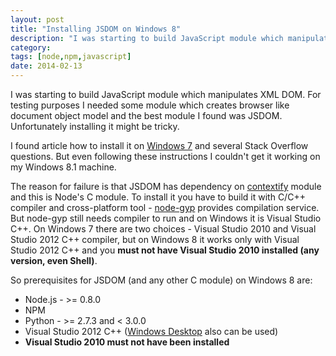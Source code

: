 ```yaml
---
layout: post
title: "Installing JSDOM on Windows 8"
description: "I was starting to build JavaScript module which manipulates XML DOM. For testing purposes I needed some module which creates browser like document object model and the best module I found was JSDOM. Unfortunately installing it might be tricky."
category: 
tags: [node,npm,javascript]
date: 2014-02-13
---
```


<p class="lead">
I was starting to build JavaScript module which manipulates XML DOM. For testing purposes I needed some module which creates browser like document object model and the best module I found was JSDOM. Unfortunately installing it might be tricky.
</p>

I found article how to install it on [Windows 7](http://www.steveworkman.com/node-js/2012/installing-jsdom-on-windows/) and several Stack Overflow questions. But even following these instructions I couldn't get it working on my Windows 8.1 machine.

The reason for failure is that JSDOM has dependency on [contextify](https://github.com/brianmcd/contextify) module and this is Node's C module. To install it you have to build it with C/C++ compiler and cross-platform tool - [node-gyp](https://github.com/TooTallNate/node-gyp) provides compilation service. But node-gyp still needs compiler to run and on Windows it is Visual Studio C++. On Windows 7 there are two choices - Visual Studio 2010 and Visual Studio 2012 C++ compiler, but on Windows 8 it works only with Visual Studio 2012 C++ and you **must not have Visual Studio 2010 installed (any version, even Shell)**.

So prerequisites for JSDOM (and any other C module) on Windows 8 are:
- Node.js - >= 0.8.0
- NPM
- Python - >= 2.7.3 and < 3.0.0
- Visual Studio 2012 C++ ([Windows Desktop](http://go.microsoft.com/?linkid=9816758) also can be used)
- **Visual Studio 2010 must not have been installed**

